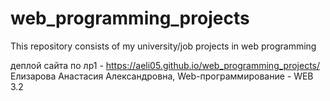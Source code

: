 # web_programming_projects
This repository consists of my university/job projects in web programming

деплой сайта по лр1 - https://aeli05.github.io/web_programming_projects/
Елизарова Анастасия Александровна, Web-программирование - WEB 3.2
